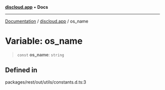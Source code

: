 [**discloud.app**](../README.md) • **Docs**

***

[Documentation](../../packages.md) / [discloud.app](../README.md) / os\_name

# Variable: os\_name

> `const` **os\_name**: `string`

## Defined in

packages/rest/out/utils/constants.d.ts:3
